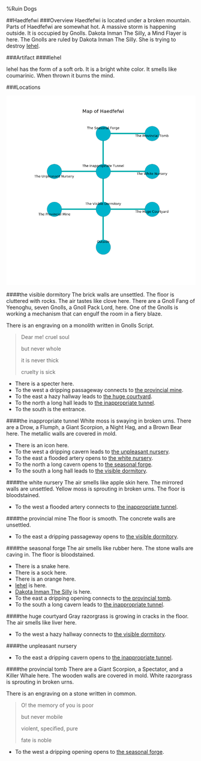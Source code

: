 %Ruin Dogs

##Haedfefwi
###Overview
Haedfefwi is located under a broken mountain. Parts of Haedfefwi are somewhat hot. A massive storm is happening outside. It is occupied by Gnolls. <a name="Dakota-Inman-The-Silly"></a>Dakota Inman The Silly, a Mind Flayer is here. The Gnolls are ruled by Dakota Inman The Silly. She  is trying to destroy [Iehel](#Iehel). 



###Artifact
####<a name="Iehel"></a>Iehel


Iehel has the form of a soft orb. It is a bright white color. It smells like coumarinic. When thrown it burns the mind. 





###Locations


![](../v2/images/Haedfefwi.png)

####<a name="the-visible-dormitory"></a>the visible dormitory
The brick walls are unsettled. The floor is cluttered with rocks. The air tastes like clove here. There are a Gnoll Fang of Yeenoghu, seven Gnolls, a Gnoll Pack Lord,  here. One of the Gnolls is working a mechanism that can engulf the room in a fiery blaze. 

There is an engraving on a monolith written in Gnolls Script. 

> Dear me! cruel soul
>
> but never whole
>
> it is never thick
>
> cruelty is sick
>


* There is a specter here.
* To the west a dripping passageway connects to [the provincial mine](#the-provincial-mine).
* To the east a hazy hallway leads to [the huge courtyard](#the-huge-courtyard).
* To the north a long hall leads to [the inappropriate tunnel](#the-inappropriate-tunnel).
* To the south is the entrance.


####<a name="the-inappropriate-tunnel"></a>the inappropriate tunnel
White moss is swaying in broken urns. There are a Drow, a Flumph, a Giant Scorpion, a Night Hag, and a Brown Bear here. The metallic walls are covered in mold. 



* There is an icon here.
* To the west a dripping cavern leads to [the unpleasant nursery](#the-unpleasant-nursery).
* To the east a flooded artery opens to [the white nursery](#the-white-nursery).
* To the north a long cavern opens to [the seasonal forge](#the-seasonal-forge).
* To the south a long hall leads to [the visible dormitory](#the-visible-dormitory).


####<a name="the-white-nursery"></a>the white nursery
The air smells like apple skin here. The mirrored walls are unsettled. Yellow moss is sprouting in broken urns. The floor is bloodstained. 



* To the west a flooded artery connects to [the inappropriate tunnel](#the-inappropriate-tunnel).


####<a name="the-provincial-mine"></a>the provincial mine
The floor is smooth. The concrete walls are unsettled. 



* To the east a dripping passageway opens to [the visible dormitory](#the-visible-dormitory).


####<a name="the-seasonal-forge"></a>the seasonal forge
The air smells like rubber here. The stone walls are caving in. The floor is bloodstained. 



* There is a snake here.
* There is a sock here.
* There is an orange here.
* [Iehel](#Iehel) is here.
* [Dakota Inman The Silly](#Dakota-Inman-The-Silly) is here.
* To the east a dripping opening connects to [the provincial tomb](#the-provincial-tomb).
* To the south a long cavern leads to [the inappropriate tunnel](#the-inappropriate-tunnel).


####<a name="the-huge-courtyard"></a>the huge courtyard
Gray razorgrass is growing in cracks in the floor. The air smells like liver here. 



* To the west a hazy hallway connects to [the visible dormitory](#the-visible-dormitory).


####<a name="the-unpleasant-nursery"></a>the unpleasant nursery




* To the east a dripping cavern opens to [the inappropriate tunnel](#the-inappropriate-tunnel).


####<a name="the-provincial-tomb"></a>the provincial tomb
There are a Giant Scorpion, a Spectator, and a Killer Whale here. The wooden walls are covered in mold. White razorgrass is sprouting in broken urns. 

There is an engraving on a stone written in common. 

> O! the memory of you is poor
>
> but never mobile
>
> violent, specified, pure
>
> fate is noble
>


* To the west a dripping opening opens to [the seasonal forge](#the-seasonal-forge).


